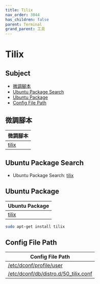 ```yaml
---
title: Tilix
nav_order: 3044
has_children: false
parent: Terminal
grand_parent: 工具
---
```



# Tilix


## Subject

* [微調腳本](#微調腳本)
* [Ubuntu Package Search](#ubuntu-package-search)
* [Ubuntu Package](#ubuntu-package)
* [Config File Path](#config-file-path)


## 微調腳本

| 微調腳本 |
| --- |
| [tilix](https://github.com/samwhelp/ubuntu-budgie-adjustment/tree/main/prototype/main/tool-config/part/tilix) |


## Ubuntu Package Search

* Ubuntu Package Search: [tilix](https://packages.ubuntu.com/search?keywords=tilix)


## Ubuntu Package

| Ubuntu Package |
| -------------- |
| [tilix](https://packages.ubuntu.com/noble/tilix) |

``` sh
sudo apt-get install tilix
```


## Config File Path

| Config File Path |
| ---------------- |
| [/etc/dconf/profile/user](https://github.com/samwhelp/ubuntu-budgie-adjustment/tree/main/prototype/main/tool-config/part/tilix/asset/overlay/etc/dconf/profile/user) |
| [/etc/dconf/db/distro.d/50_tilix.conf](https://github.com/samwhelp/ubuntu-budgie-adjustment/tree/main/prototype/main/tool-config/part/tilix/asset/overlay/etc/dconf/db/distro.d/50_tilix.conf) |
